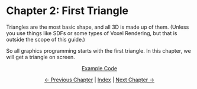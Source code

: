 # Chapter 2: First Triangle

Triangles are the most basic shape, and all 3D is made up of them.
(Unless you use things like SDFs or some types of Voxel Rendering, but that is outside the scope of this guide.)

So all graphics programming starts with the first triangle.
In this chapter, we will get a triangle on screen.


<div align="center">

[Example Code](https://github.com/TechnicJelle/GPUForBeginners/blob/main/example/chapter02/)

[← Previous Chapter](../chapter01/README.md) | [Index](../README.md) | [Next Chapter →](../chapter03/README.md)

</div>
